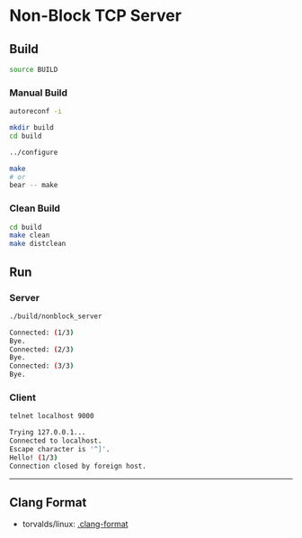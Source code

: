 # Non-Block TCP Server

## Build

```bash
source BUILD
```

### Manual Build

```bash
autoreconf -i
```

```bash
mkdir build
cd build
```

```bash
../configure
```

```bash
make
# or
bear -- make
```

### Clean Build

```bash
cd build
make clean
make distclean
```

## Run

### Server

```bash
./build/nonblock_server
```

```bash
Connected: (1/3)
Bye.
Connected: (2/3)
Bye.
Connected: (3/3)
Bye.
```

### Client

```bash
telnet localhost 9000
```

```bash
Trying 127.0.0.1...
Connected to localhost.
Escape character is '^]'.
Hello! (1/3)
Connection closed by foreign host.
```

---

## Clang Format

- torvalds/linux: [.clang-format](https://github.com/torvalds/linux/blob/master/.clang-format)

